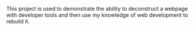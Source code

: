 This project is used to demonstrate the ability to deconstruct a webpage with developer tools and then use my knowledge of web development to rebuild it.